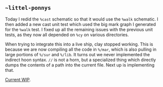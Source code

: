 ## `~littel-ponnys`
Today I redid the `%cast` schematic so that it would use the `%walk`
schematic. I then added a new cast unit test which used the big mark graph I
generated for the `%walk` test. I fixed up all the remaining issues with the
previous unit tests, as they now all depended on `%cy` on various directories.

When trying to integrate this into a live ship, clay stopped working. This is
because we are now compiling all the code in `%/mar`, which is also pulling in
large portions of `%/sur` and `%/lib`. It turns out we never implemented the
indirect hoon syntax. `//` is not a horn, but a specialized thing which
directly dumps the contents of a path into the current file. Next up is
implementing that.

[Current WIP](https://github.com/urbit/arvo/commit/e05104a9872afe755ba00c7eb73b66ab4f950e18).
